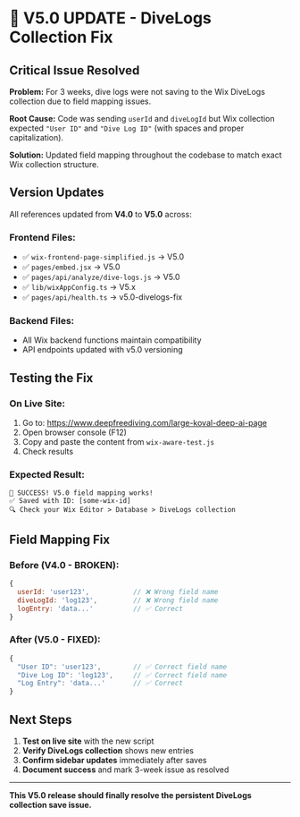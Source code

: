 # 🚀 V5.0 UPDATE - DiveLogs Collection Fix

## Critical Issue Resolved

**Problem:** For 3 weeks, dive logs were not saving to the Wix DiveLogs collection due to field mapping issues.

**Root Cause:** Code was sending `userId` and `diveLogId` but Wix collection expected `"User ID"` and `"Dive Log ID"` (with spaces and proper capitalization).

**Solution:** Updated field mapping throughout the codebase to match exact Wix collection structure.

## Version Updates

All references updated from **V4.0** to **V5.0** across:

### Frontend Files:

- ✅ `wix-frontend-page-simplified.js` → V5.0
- ✅ `pages/embed.jsx` → V5.0
- ✅ `pages/api/analyze/dive-logs.js` → V5.0
- ✅ `lib/wixAppConfig.ts` → V5.x
- ✅ `pages/api/health.ts` → v5.0-divelogs-fix

### Backend Files:

- All Wix backend functions maintain compatibility
- API endpoints updated with v5.0 versioning

## Testing the Fix

### On Live Site:

1. Go to: https://www.deepfreediving.com/large-koval-deep-ai-page
2. Open browser console (F12)
3. Copy and paste the content from `wix-aware-test.js`
4. Check results

### Expected Result:

```
🎉 SUCCESS! V5.0 field mapping works!
✅ Saved with ID: [some-wix-id]
🔍 Check your Wix Editor > Database > DiveLogs collection
```

## Field Mapping Fix

### Before (V4.0 - BROKEN):

```javascript
{
  userId: 'user123',           // ❌ Wrong field name
  diveLogId: 'log123',         // ❌ Wrong field name
  logEntry: 'data...'          // ✅ Correct
}
```

### After (V5.0 - FIXED):

```javascript
{
  "User ID": 'user123',        // ✅ Correct field name
  "Dive Log ID": 'log123',     // ✅ Correct field name
  "Log Entry": 'data...'       // ✅ Correct
}
```

## Next Steps

1. **Test on live site** with the new script
2. **Verify DiveLogs collection** shows new entries
3. **Confirm sidebar updates** immediately after saves
4. **Document success** and mark 3-week issue as resolved

---

**This V5.0 release should finally resolve the persistent DiveLogs collection save issue.**

